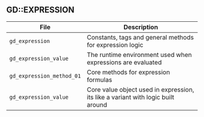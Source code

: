 ## GD::EXPRESSION


| File | Description |
| - | - |
| `gd_expression` | Constants, tags and general methods for expression logic  |
| `gd_expression_value` | The runtime environment used when expressions are evaluated |
| `gd_expression_method_01` | Core methods for expression formulas |
| `gd_expression_value` | Core value object used in expression, its like a variant with logic built around |


